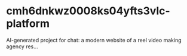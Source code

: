 # cmh6dnkwz0008ks04yfts3vlc-platform
AI-generated project for chat: a modern website of a reel video making agency res...
